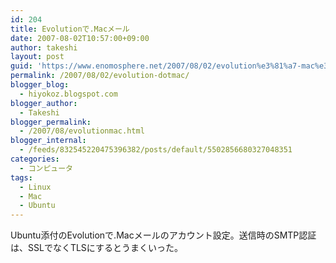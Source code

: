 ```yaml
---
id: 204
title: Evolutionで.Macメール
date: 2007-08-02T10:57:00+09:00
author: takeshi
layout: post
guid: 'https://www.enomosphere.net/2007/08/02/evolution%e3%81%a7-mac%e3%83%a1%e3%83%bc%e3%83%ab/'
permalink: /2007/08/02/evolution-dotmac/
blogger_blog:
  - hiyokoz.blogspot.com
blogger_author:
  - Takeshi
blogger_permalink:
  - /2007/08/evolutionmac.html
blogger_internal:
  - /feeds/832545220475396382/posts/default/5502856680327048351
categories:
  - コンピュータ
tags:
  - Linux
  - Mac
  - Ubuntu
---
```

Ubuntu添付のEvolutionで.Macメールのアカウント設定。送信時のSMTP認証は、SSLでなくTLSにするとうまくいった。
